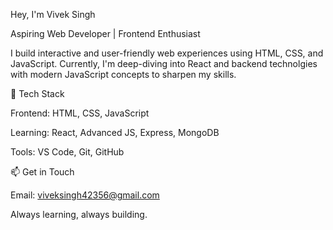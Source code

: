 Hey, I'm Vivek Singh 

Aspiring Web Developer | Frontend Enthusiast

I build interactive and user-friendly web experiences using HTML, CSS, and JavaScript. Currently, I'm deep-diving into React and backend technolgies with modern JavaScript concepts to sharpen my skills.

🔧 Tech Stack

Frontend: HTML, CSS, JavaScript

Learning: React, Advanced JS, Express, MongoDB

Tools: VS Code, Git, GitHub

📫 Get in Touch

Email: viveksingh42356@gmail.com

Always learning, always building.
